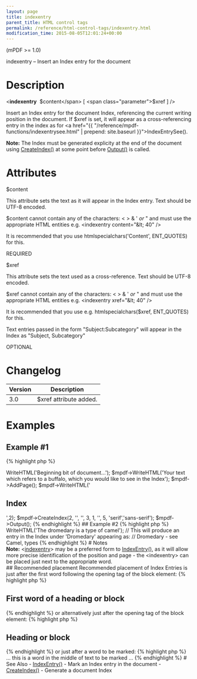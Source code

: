 ```yaml
---
layout: page
title: indexentry
parent_title: HTML control tags
permalink: /reference/html-control-tags/indexentry.html
modification_time: 2015-08-05T12:01:24+00:00
---
```


(mPDF >= 1.0)

indexentry – Insert an Index entry for the document

# Description

&lt;**indexentry**  <span class="parameter">$content</span> [ <span class="parameter">$xref</span> ] /&gt;

Insert an Index entry for the document Index, referencing the current writing position in the document. If 
<span class="parameter">$xref</span> is set, it will appear as a cross-referencing entry in the index as for 
<a href="{{ "/reference/mpdf-functions/indexentrysee.html" | prepend: site.baseurl }}">IndexEntrySee()</a>.

<div class="alert alert-info" role="alert">
    <strong>Note:</strong> The Index must be generated explicity at the end of the document using 
    <a href="{{ "/reference/mpdf-functions/tocpagebreak.html" | prepend: site.baseurl }}">CreateIndex()</a> 
    at some point before <a href="{{ "/reference/mpdf-functions/output.html" | prepend: site.baseurl }}">Output()</a> 
    is called.
</div>

# Attributes

<span class="parameter">$content</span>

This attribute sets the text as it will appear in the Index entry. Text should be UTF-8 encoded.

<span class="parameter">$content</span> cannot contain any of the characters: &lt; &gt; &amp; ' *or* " and must use 
the appropriate HTML entities e.g. &lt;indexentry content="&amp;lt; 40" /&gt;

It is recommended that you use htmlspecialchars('Content', ENT_QUOTES) for this.

<span class="smallblock">REQUIRED</span>

<span class="parameter">$xref</span>

This attribute sets the text used as a cross-reference. Text should be UTF-8 encoded.

<span class="parameter">$xref</span> cannot contain any of the characters: &lt; &gt; &amp; ' *or* " and must use the 
appropriate HTML entities e.g. &lt;indexentry xref="&amp;lt; 40" /&gt;

It is recommended that you use e.g. htmlspecialchars($xref, ENT_QUOTES) for this.

Text entries passed in the form "Subject:Subcategory" will appear in the Index as "Subject, Subcategory"

<span class="smallblock">OPTIONAL</span>

# Changelog

<table class="table"> <thead>
<tr> <th>Version</th><th>Description</th> </tr>
</thead> <tbody>
<tr>
<td>3.0</td>
<td><span class="parameter">$xref</span> attribute added.</td>
</tr>
</tbody> </table>

# Examples

## Example #1

{% highlight php %}
<?php

$mpdf = new \Mpdf\Mpdf();

$mpdf->WriteHTML('Beginning bit of document...');
$mpdf->WriteHTML('Your text which refers to a buffalo,<indexentry content="Buffalo" /> which you would like to see in the Index');

$mpdf->AddPage();

$mpdf->WriteHTML('<h2>Index</h2>',2);

$mpdf->CreateIndex(2, '', '', 3, 1, '', 5, 'serif','sans-serif');

$mpdf->Output();
{% endhighlight %}

## Example #2

{% highlight php %}
<?php

$mpdf->WriteHTML('<indexentry content="Dromedary" xref="Camel:types" />The dromedary is a type of camel');

// This will produce an entry in the Index under 'Dromedary' appearing as:
// Dromedary - see Camel, types
{% endhighlight %}

# Notes

<div class="alert alert-info" role="alert">
    <strong>Note:</strong> 
    &lt;<a href="{{ "/reference/html-control-tags/tocentry.html" | prepend: site.baseurl }}">indexentry</a>&gt; 
    may be a preferred form to 
    <a href="{{ "/reference/mpdf-functions/indexentry.html" | prepend: site.baseurl }}">IndexEntry()</a>, 
    as it will allow more precise identification of the position and page - the &lt;indexentry&gt; can be placed 
    just next to the appropriate word.
</div>

## Recommended placement

Recommended placement of Index Entries is just after the first word following the opening tag of the block element:

{% highlight php %}
    <h2>First<indexentry... /> word of a heading or block</h2>
{% endhighlight %}

or alternatively just after the opening tag of the block element:

{% highlight php %}
    <h2><indexentry... />Heading or block</h2>
{% endhighlight %}

or just after a word to be marked:

{% highlight php %}
    ... this is a word<indexentry... /> in the middle of text to be marked ...
{% endhighlight %}

# See Also

- <a href="{{ "/reference/mpdf-functions/indexentry.html" | prepend: site.baseurl }}">IndexEntry()</a> - Mark an Index entry in the document
- <a href="{{ "/reference/mpdf-functions/tocpagebreak.html" | prepend: site.baseurl }}">CreateIndex()</a> - Generate a document Index

